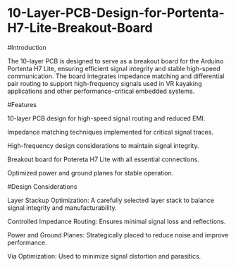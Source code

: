 # 10-Layer-PCB-Design-for-Portenta-H7-Lite-Breakout-Board

#Introduction

The 10-layer PCB is designed to serve as a breakout board for the Arduino Portenta H7 Lite, ensuring efficient signal integrity and stable high-speed communication. The board integrates impedance matching and differential pair routing to support high-frequency signals used in VR kayaking applications and other performance-critical embedded systems.

#Features

10-layer PCB design for high-speed signal routing and reduced EMI.

Impedance matching techniques implemented for critical signal traces.

High-frequency design considerations to maintain signal integrity.

Breakout board for Potereta H7 Lite with all essential connections.

Optimized power and ground planes for stable operation.

#Design Considerations

Layer Stackup Optimization: A carefully selected layer stack to balance signal integrity and manufacturability.

Controlled Impedance Routing: Ensures minimal signal loss and reflections.

Power and Ground Planes: Strategically placed to reduce noise and improve performance.

Via Optimization: Used to minimize signal distortion and parasitics.
